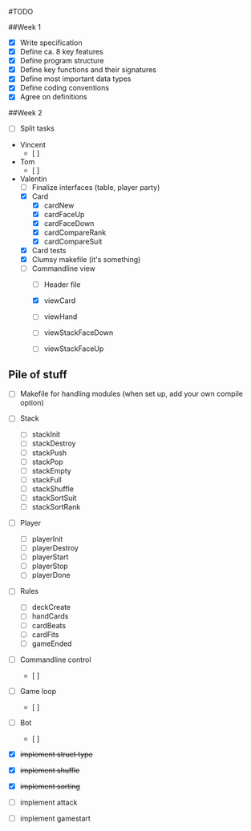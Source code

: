 #TODO

##Week 1
- [x] Write specification
- [x] Define ca. 8 key features
- [x] Define program structure
- [x] Define key functions and their signatures
- [x] Define most important data types
- [x] Define coding conventions
- [x] Agree on definitions

##Week 2
- [ ] Split tasks
- Vincent
	- [ ] 
- Tom
	- [ ]
- Valentin
	- [ ] Finalize interfaces (table, player party)
	- [x] Card
		- [x] cardNew
		- [x] cardFaceUp
		- [x] cardFaceDown
		- [x] cardCompareRank
		- [x] cardCompareSuit
	- [x] Card tests
	- [x] Clumsy makefile (it's something)
	- [ ] Commandline view
		- [ ] Header file
		- [x] viewCard
		- [ ] viewHand
		- [ ] viewStackFaceDown
		- [ ] viewStackFaceUp


## Pile of stuff
- [ ] Makefile for handling modules (when set up, add your own compile option)

- [ ] Stack
	- [ ] stackInit
	- [ ] stackDestroy
	- [ ] stackPush
	- [ ] stackPop
	- [ ] stackEmpty
	- [ ] stackFull
	- [ ] stackShuffle
	- [ ] stackSortSuit
	- [ ] stackSortRank
- [ ] Player
	- [ ] playerInit
	- [ ] playerDestroy
	- [ ] playerStart
	- [ ] playerStop
	- [ ] playerDone
- [ ] Rules
	- [ ] deckCreate
	- [ ] handCards
	- [ ] cardBeats
	- [ ] cardFits
	- [ ] gameEnded
- [ ] Commandline control
	- [ ]
- [ ] Game loop
	- [ ]
- [ ] Bot
	- [ ]
 

- [x] ~~implement struct type~~
- [x] ~~implement shuffle~~
- [x] ~~implement sorting~~
- [ ] implement attack
- [ ] implement gamestart 
